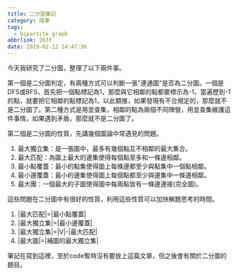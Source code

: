 ```yaml
---
title: 二分圖筆記
category: 隨筆
tags:
  - bipartite graph
abbrlink: 263f
date: 2019-02-12 14:47:36
---
```

今天我研究了二分圖，整理了以下兩件事。

第一個是二分圖判定，有兩種方式可以判斷一張"連通圖"是否為二分圖。一個是DFS或BFS，首先把一個點標記為1，那麼與它相鄰的點都要標示為-1，當遍歷到-1的點，就要把它相鄰的點標記為1，以此類推，如果發現有不合規定的，那麼就不是二分圖了。第二種方式是用並查集，相鄰的點為兩個不同陣營，用並查集維護這件事情，如果遇到矛盾，那麼就不是二分圖了。

第二個是二分圖的性質，先講幾個圖論中常遇見的問題。
1. 最大獨立集：是一張圖中，最多有幾個點互不相鄰的最大集合。
2. 最大匹配：為圖上最大的邊集使得每個點至多和一條邊相鄰。
3. 最小點覆蓋：最小的點集使得圖上每條邊都至少與點集中一個點相鄰。
4. 最小邊覆蓋：最小的邊集使得圖上每個點都至少與邊集中一條邊相鄰。
5. 最大團：一個最大的子圖使得圖中每兩點皆有一條邊連接(完全圖)。

這些問題在二分圖中有很好的性質，利用這些性質可以加快解題思考的時間。
1. |最大匹配|=|最小點覆蓋|
2. |最大獨立集|=|最小邊覆蓋|
3. |最大獨立集|=|V|-|最大匹配|
4. |最大圖|=|補圖的最大獨立集|

筆記在寫到這裡，至於code暫時沒有要放上這篇文章，但之後會有關於二分圖的題目。